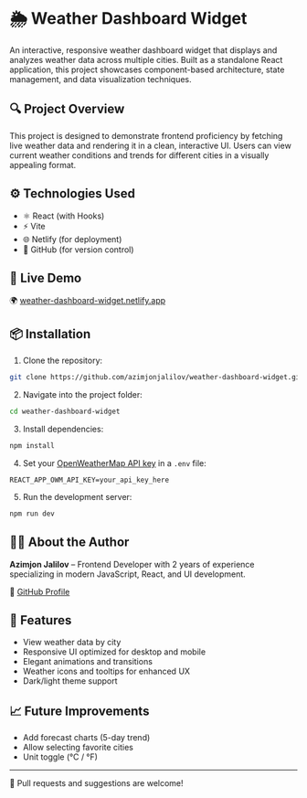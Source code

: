 # 🌦️ Weather Dashboard Widget

An interactive, responsive weather dashboard widget that displays and analyzes weather data across multiple cities. Built as a standalone React application, this project showcases component-based architecture, state management, and data visualization techniques.

## 🔍 Project Overview

This project is designed to demonstrate frontend proficiency by fetching live weather data and rendering it in a clean, interactive UI. Users can view current weather conditions and trends for different cities in a visually appealing format.

## ⚙️ Technologies Used

- ⚛️ React (with Hooks)
- ⚡ Vite
- 🌐 Netlify (for deployment)
- 📁 GitHub (for version control)

## 🚀 Live Demo

🌍 [weather-dashboard-widget.netlify.app](https://weather-dashboard-widget.netlify.app/)

## 📦 Installation

1. Clone the repository:

```bash
git clone https://github.com/azimjonjalilov/weather-dashboard-widget.git
```

2. Navigate into the project folder:

```bash
cd weather-dashboard-widget
```

3. Install dependencies:

```bash
npm install
```

4. Set your [OpenWeatherMap API key](https://openweathermap.org/api) in a `.env` file:

```
REACT_APP_OWM_API_KEY=your_api_key_here
```

5. Run the development server:

```bash
npm run dev
```

## 👨‍💻 About the Author

**Azimjon Jalilov** – Frontend Developer with 2 years of experience specializing in modern JavaScript, React, and UI development.

📎 [GitHub Profile](https://github.com/azimjonjalilov/)

## 📌 Features

- View weather data by city
- Responsive UI optimized for desktop and mobile
- Elegant animations and transitions
- Weather icons and tooltips for enhanced UX
- Dark/light theme support

## 📈 Future Improvements

- Add forecast charts (5-day trend)
- Allow selecting favorite cities
- Unit toggle (°C / °F)

---

🧊 Pull requests and suggestions are welcome!
